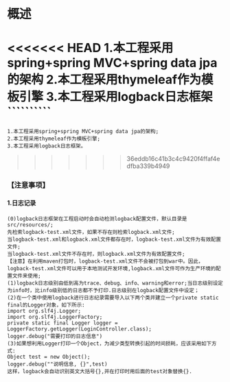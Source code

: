 # 概述
<<<<<<< HEAD
1.本工程采用spring+spring MVC+spring data jpa的架构
2.本工程采用thymeleaf作为模板引擎
3.本工程采用logback日志框架``````````
=======
    1.本工程采用spring+spring MVC+spring data jpa的架构;
    2.本工程采用thymeleaf作为模板引擎;
    3.本工程采用logback日志框架。
>>>>>>> 36eddb16c41b3c4c9420f4ffaf4edfba339b4949
### 【注意事项】
#### 1.日志记录
    (0)logback日志框架在工程启动时会自动检测logback配置文件，默认目录是src/resources/;
    先检索logback-test.xml文件，如果不存在则检索logback.xml文件;
    当logback-test.xml和logback.xml文件都存在时，logback-test.xml文件为有效配置文件;
    当logback-test.xml文件不存在时，则logback.xml文件为有效配置文件;
    【注意】在利用maven打包时，logback-test.xml文件不会被打包到war中。因此，logback-test.xml文件可以用于本地测试开发环境,logback.xml文件可作为生产环境的配置文件来使用;
    (1)logback日志级别由低到高为trace、debug、info、warning和error;当日志级别设定为info时，比info级别低的日志都不予打印.日志级别在logback配置文件中设定；
    (2)在一个类中使用logback进行日志纪录需要导入以下两个类并建立一个private static final的Logger对象，如下所示:
    import org.slf4j.Logger;
    import org.slf4j.LoggerFactory;
    private static final Logger logger = LoggerFactory.getLogger(LoginController.class);
    logger.debug("需要打印的日志信息")
    (3)如果想利用Logger打印一个Object，为减少类型转换引起的时间损耗，应该采用如下方式:
    Object test = new Object();
    logger.debug(""说明信息, {}",test)
    这样，logback会自动识别英文大括号{},并在打印时用后面的test对象替换{}.